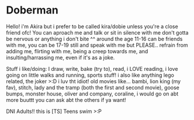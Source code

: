 # Doberman
Hello! i'm Akira but i prefer to be called kira/dobie unless you're a close friend ofc!
You can aproach me and talk or sit in silence with me don't gotta be nervous or anything i don't bite ^^ 
around the age 11-16 can be friends with me, you can be 17-19 still and speak with me but PLEASE.. refrain from adding me, flirting with me, being a creep towards me, and insulting/harrassing me, even if it's as a joke.

Stuff i like/doing: I draw, write, bake (try to), read, i LOVE reading, i love going on little walks and running, sports stuff!
i also like anything lego related, the joker >:D i luv tht idiot! old movies like... bambi, lion king (my fav), stitch, lady and the tramp (both the first and second movie), goose bumps, monster house, oliver and company, coraline, i would go on abt more buuttt you can ask abt the others if ya want! 

DNI Adults!! this is [TS] Teens swim >:P  
